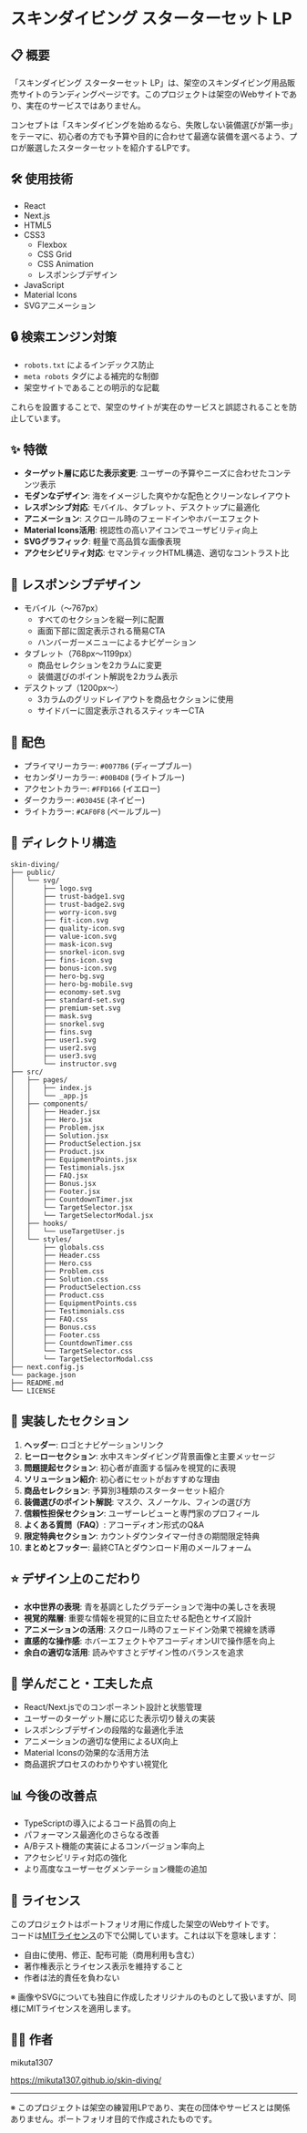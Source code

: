 # スキンダイビング スターターセット LP

## 📋 概要

「スキンダイビング スターターセット LP」は、架空のスキンダイビング用品販売サイトのランディングページです。このプロジェクトは架空のWebサイトであり、実在のサービスではありません。

コンセプトは「スキンダイビングを始めるなら、失敗しない装備選びが第一歩」をテーマに、初心者の方でも予算や目的に合わせて最適な装備を選べるよう、プロが厳選したスターターセットを紹介するLPです。

## 🛠️ 使用技術

- React
- Next.js
- HTML5
- CSS3
  - Flexbox
  - CSS Grid
  - CSS Animation
  - レスポンシブデザイン
- JavaScript
- Material Icons
- SVGアニメーション

## 🔒 検索エンジン対策

- `robots.txt` によるインデックス防止
- `meta robots` タグによる補完的な制御
- 架空サイトであることの明示的な記載

これらを設置することで、架空のサイトが実在のサービスと誤認されることを防止しています。

## ✨ 特徴

- **ターゲット層に応じた表示変更**: ユーザーの予算やニーズに合わせたコンテンツ表示
- **モダンなデザイン**: 海をイメージした爽やかな配色とクリーンなレイアウト
- **レスポンシブ対応**: モバイル、タブレット、デスクトップに最適化
- **アニメーション**: スクロール時のフェードインやホバーエフェクト
- **Material Icons活用**: 視認性の高いアイコンでユーザビリティ向上
- **SVGグラフィック**: 軽量で高品質な画像表現
- **アクセシビリティ対応**: セマンティックHTML構造、適切なコントラスト比

## 📱 レスポンシブデザイン

- モバイル（～767px）
  - すべてのセクションを縦一列に配置
  - 画面下部に固定表示される簡易CTA
  - ハンバーガーメニューによるナビゲーション
- タブレット（768px～1199px）
  - 商品セレクションを2カラムに変更
  - 装備選びのポイント解説を2カラム表示
- デスクトップ（1200px～）
  - 3カラムのグリッドレイアウトを商品セクションに使用
  - サイドバーに固定表示されるスティッキーCTA

## 🎨 配色

- プライマリーカラー: `#0077B6` (ディープブルー)
- セカンダリーカラー: `#00B4D8` (ライトブルー)
- アクセントカラー: `#FFD166` (イエロー)
- ダークカラー: `#03045E` (ネイビー)
- ライトカラー: `#CAF0F8` (ペールブルー)

## 📂 ディレクトリ構造

```
skin-diving/
├── public/
│   └── svg/
│       ├── logo.svg
│       ├── trust-badge1.svg
│       ├── trust-badge2.svg
│       ├── worry-icon.svg
│       ├── fit-icon.svg
│       ├── quality-icon.svg
│       ├── value-icon.svg
│       ├── mask-icon.svg
│       ├── snorkel-icon.svg
│       ├── fins-icon.svg
│       ├── bonus-icon.svg
│       ├── hero-bg.svg
│       ├── hero-bg-mobile.svg
│       ├── economy-set.svg
│       ├── standard-set.svg
│       ├── premium-set.svg
│       ├── mask.svg
│       ├── snorkel.svg
│       ├── fins.svg
│       ├── user1.svg
│       ├── user2.svg
│       ├── user3.svg
│       └── instructor.svg
├── src/
│   ├── pages/
│   │   ├── index.js
│   │   └── _app.js
│   ├── components/
│   │   ├── Header.jsx
│   │   ├── Hero.jsx
│   │   ├── Problem.jsx
│   │   ├── Solution.jsx
│   │   ├── ProductSelection.jsx
│   │   ├── Product.jsx
│   │   ├── EquipmentPoints.jsx
│   │   ├── Testimonials.jsx
│   │   ├── FAQ.jsx
│   │   ├── Bonus.jsx
│   │   ├── Footer.jsx
│   │   ├── CountdownTimer.jsx
│   │   └── TargetSelector.jsx
│   │   └── TargetSelectorModal.jsx
│   ├── hooks/
│   │   └── useTargetUser.js
│   └── styles/
│       ├── globals.css
│       ├── Header.css
│       ├── Hero.css
│       ├── Problem.css
│       ├── Solution.css
│       ├── ProductSelection.css
│       ├── Product.css
│       ├── EquipmentPoints.css
│       ├── Testimonials.css
│       ├── FAQ.css
│       ├── Bonus.css
│       ├── Footer.css
│       ├── CountdownTimer.css
│       └── TargetSelector.css
│       └── TargetSelectorModal.css
├── next.config.js
└── package.json
├── README.md
└── LICENSE
```

## 🌟 実装したセクション

1. **ヘッダー**: ロゴとナビゲーションリンク
2. **ヒーローセクション**: 水中スキンダイビング背景画像と主要メッセージ
3. **問題提起セクション**: 初心者が直面する悩みを視覚的に表現
4. **ソリューション紹介**: 初心者にセットがおすすめな理由
5. **商品セレクション**: 予算別3種類のスターターセット紹介
6. **装備選びのポイント解説**: マスク、スノーケル、フィンの選び方
7. **信頼性担保セクション**: ユーザーレビューと専門家のプロフィール
8. **よくある質問（FAQ）**: アコーディオン形式のQ&A
9. **限定特典セクション**: カウントダウンタイマー付きの期間限定特典
10. **まとめとフッター**: 最終CTAとダウンロード用のメールフォーム

## ⭐ デザイン上のこだわり

- **水中世界の表現**: 青を基調としたグラデーションで海中の美しさを表現
- **視覚的階層**: 重要な情報を視覚的に目立たせる配色とサイズ設計
- **アニメーションの活用**: スクロール時のフェードイン効果で視線を誘導
- **直感的な操作感**: ホバーエフェクトやアコーディオンUIで操作感を向上
- **余白の適切な活用**: 読みやすさとデザイン性のバランスを追求

## 📝 学んだこと・工夫した点

- React/Next.jsでのコンポーネント設計と状態管理
- ユーザーのターゲット層に応じた表示切り替えの実装
- レスポンシブデザインの段階的な最適化手法
- アニメーションの適切な使用によるUX向上
- Material Iconsの効果的な活用方法
- 商品選択プロセスのわかりやすい視覚化

## 📊 今後の改善点

- TypeScriptの導入によるコード品質の向上
- パフォーマンス最適化のさらなる改善
- A/Bテスト機能の実装によるコンバージョン率向上
- アクセシビリティ対応の強化
- より高度なユーザーセグメンテーション機能の追加

## 📜 ライセンス

このプロジェクトはポートフォリオ用に作成した架空のWebサイトです。  
コードは[MITライセンス](LICENSE)の下で公開しています。これは以下を意味します：

- 自由に使用、修正、配布可能（商用利用も含む）
- 著作権表示とライセンス表示を維持すること
- 作者は法的責任を負わない

※ 画像やSVGについても独自に作成したオリジナルのものとして扱いますが、同様にMITライセンスを適用します。

## 👨‍💻 作者

mikuta1307

https://mikuta1307.github.io/skin-diving/

---

※ このプロジェクトは架空の練習用LPであり、実在の団体やサービスとは関係ありません。ポートフォリオ目的で作成されたものです。
